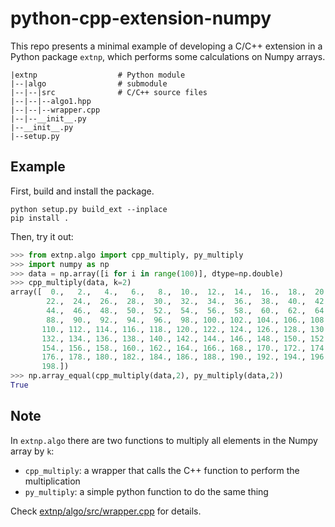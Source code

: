 # python-cpp-extension-numpy
 
This repo presents a minimal example of developing a C/C++ extension in a Python package `extnp`, which performs some calculations on Numpy arrays.

```
|extnp                  # Python module
|--|algo                # submodule
|--|--|src              # C/C++ source files
|--|--|--algo1.hpp
|--|--|--wrapper.cpp
|--|--__init__.py
|--__init__.py
|--setup.py
```

## Example

First, build and install the package.

```
python setup.py build_ext --inplace
pip install .
```

Then, try it out:

```Python
>>> from extnp.algo import cpp_multiply, py_multiply
>>> import numpy as np
>>> data = np.array([i for i in range(100)], dtype=np.double)
>>> cpp_multiply(data, k=2)
array([  0.,   2.,   4.,   6.,   8.,  10.,  12.,  14.,  16.,  18.,  20.,
        22.,  24.,  26.,  28.,  30.,  32.,  34.,  36.,  38.,  40.,  42.,
        44.,  46.,  48.,  50.,  52.,  54.,  56.,  58.,  60.,  62.,  64.,
        88.,  90.,  92.,  94.,  96.,  98., 100., 102., 104., 106., 108.,
       110., 112., 114., 116., 118., 120., 122., 124., 126., 128., 130.,
       132., 134., 136., 138., 140., 142., 144., 146., 148., 150., 152.,
       154., 156., 158., 160., 162., 164., 166., 168., 170., 172., 174.,
       176., 178., 180., 182., 184., 186., 188., 190., 192., 194., 196.,
       198.])
>>> np.array_equal(cpp_multiply(data,2), py_multiply(data,2))
True
```

## Note

In `extnp.algo` there are two functions to multiply all elements in the Numpy array by `k`:

* `cpp_multiply`: a wrapper that calls the C++ function to perform the multiplication
* `py_multiply`: a simple python function to do the same thing

Check [extnp/algo/src/wrapper.cpp](https://github.com/mgao6767/python-cpp-extension-numpy/blob/main/extnp/algo/src/wrapper.cpp) for details.